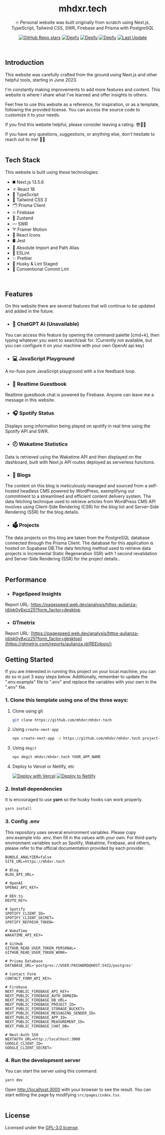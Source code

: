 <div align="center">
  <h1>mhdxr.tech</h1>
  <p>🔥 Personal website was built originally from scratch using Next.js, TypeScript, Tailwind CSS, SWR, Firebase and Prisma with PostgreSQL</p>

[![GitHub Repo stars](https://img.shields.io/github/stars/mhdxr/mhdxr.tech)](https://github.com/mhdxr/mhdxr.tech/stargazers)
[![Depfu](https://badges.depfu.com/badges/57c8e760ca880a3cf5106a27225622a6/status.svg)](https://depfu.com)
[![Depfu](https://badges.depfu.com/badges/57c8e760ca880a3cf5106a27225622a6/overview.svg)](https://depfu.com/github/mhdxr/mhdxr.tech?project_id=47134)
[![Depfu](https://badges.depfu.com/badges/57c8e760ca880a3cf5106a27225622a6/count.svg)](https://depfu.com/github/mhdxr/mhdxr.tech?project_id=47134)
[![Last Update](https://img.shields.io/badge/deps%20update-every%20sunday-blue.svg)](https://shields.io/)

</div>
<br />

## Introduction

This website was carefully crafted from the ground using Next.js and other helpful tools, starting in June 2023.

I'm constantly making improvements to add more features and content. This website is where I share what I've learned and offer insights to others.

Feel free to use this website as a reference, for inspiration, or as a template, following the provided license. You can access the source code to customize it to your needs.

If you find this website helpful, please consider leaving a rating. 😎👍🏻

If you have any questions, suggestions, or anything else, don't hesitate to reach out to me! 🧑‍💻
<br /><br />

## Tech Stack

This website is built using these technologies:

- ◼️ Next.js 13.5.6
- ⚛️ React 18
- 🔰 TypeScript
- 💠 Tailwind CSS 3
- 🗂 Prisma Client
- 🔥 Firebase
- 🦫 Zustand
- 〰️ SWR
- ➰ Framer Motion
- 💢 React Icons
- 🛢 Jest
- 🧿 Absolute Import and Path Alias
- 📏 ESLint
- ✨ Prettier
- 🐶 Husky & Lint Staged
- 📌 Conventional Commit Lint

<br />

## Features

On this website there are several features that will continue to be updated and added in the future.

- ### 🤖 ChatGPT AI (Unavailable)

You can access this feature by opening the command palette [cmd+k], then typing whatever you want to search/ask for. (Currently not available, but you can configure it on your machine with your own OpenAI api key)

- ### 💻 JavaScript Playground

A no-fuss pure JavaScript playground with a live feedback loop.

- ### 💬 Realtime Guestbook

Realtime guestbook chat is powered by Firebase. Anyone can leave me a message in this website.

- ### 🎧 Spotify Status

Displays song information being played on spotify in real time using the Spotify API and SWR.

- ### 🕗 Wakatime Statistics

Data is retrieved using the Wakatime API and then displayed on the dashboard, built with Next.js API routes deployed as serverless functions.

- ### 📝 Blogs

The content on this blog is meticulously managed and sourced from a self-hosted headless CMS powered by WordPress, exemplifying our commitment to a streamlined and efficient content delivery system. The data fetching technique used to retrieve articles from WordPress CMS API involves using Client-Side Rendering (CSR) for the blog list and Server-Side Rendering (SSR) for the blog details.

- ### 🗳 Projects

The data projects on this blog are taken from the PostgreSQL database connected through the Prisma Client. The database for this application is hosted on Supabase DB.The data fetching method used to retrieve data projects is Incremental Static Regeneration (ISR) with 1 second revalidation and Server-Side Rendering (SSR) for the project details..
<br /><br />

## Performance

- ### PageSpeed Insights

Report URL: https://pagespeed.web.dev/analysis/https-aulianza-id/pk0y6xcz25?form_factor=desktop

- ### GTmetrix

Report URL: [https://pagespeed.web.dev/analysis/https-aulianza-id/pk0y6xcz25?form_factor=desktop](https://gtmetrix.com/reports/aulianza.id/REEiduoo/)

## Getting Started

If you are interested in running this project on your local machine, you can do so in just 3 easy steps below. Additionally, remember to update the ".env.example" file to ".env" and replace the variables with your own in the ".env" file.

### 1. Clone this template using one of the three ways:

1. Clone using git

   ```bash
   git clone https://github.com/mhdxr/mhdxr.tech
   ```

2. Using `create-next-app`

   ```bash
   npx create-next-app -e https://github.com/mhdxr/mhdxr.tech project-name
   ```

3. Using `degit`

   ```bash
   npx degit mhdxr/mhdxr.tech YOUR_APP_NAME
   ```

4. Deploy to Vercel or Netlify, etc

   [![Deploy with Vercel](https://vercel.com/button)](https://vercel.com/new/git/external?repository-url=https://github.com/mhdxr/mhdxr.tech)
   [![Deploy to Netlify](https://www.netlify.com/img/deploy/button.svg)](https://app.netlify.com/start/deploy?repository=https://github.com/mhdxr/mhdxr.tech)

### 2. Install dependencies

It is encouraged to use **yarn** so the husky hooks can work properly.

```bash
yarn install
```

### 3. Config .env

This repository uses several environment variables. Please copy .env.example into .env, then fill in the values with your own. For third-party environment variables such as Spotify, Wakatime, Firebase, and others, please refer to the official documentation provided by each provider.

```
BUNDLE_ANALYZER=false
SITE_URL=https://mhdxr.tech

# Blog
BLOG_API_URL=

# OpenAI
OPENAI_API_KEY=

# DEV.to
DEVTO_KEY=

# Spotify
SPOTIFY_CLIENT_ID=
SPOTIFY_CLIENT_SECRET=
SPOTIFY_REFRESH_TOKEN=

# WakaTime
WAKATIME_API_KEY=

# GitHub
GITHUB_READ_USER_TOKEN_PERSONAL=
GITHUB_READ_USER_TOKEN_WORK=

# Prisma Database
DATABASE_URL='postgres://USER:PASSWORD@HOST:5432/postgres'

# Contact Form
CONTACT_FORM_API_KEY=

# Firebase
NEXT_PUBLIC_FIREBASE_API_KEY=
NEXT_PUBLIC_FIREBASE_AUTH_DOMAIN=
NEXT_PUBLIC_FIREBASE_DB_URL=
NEXT_PUBLIC_FIREBASE_PROJECT_ID=
NEXT_PUBLIC_FIREBASE_STORAGE_BUCKET=
NEXT_PUBLIC_FIREBASE_MESSAGING_SENDER_ID=
NEXT_PUBLIC_FIREBASE_APP_ID=
NEXT_PUBLIC_FIREBASE_MEASUREMENT_ID=
NEXT_PUBLIC_FIREBASE_CHAT_DB=

# Next-Auth SSO
NEXTAUTH_URL=http://localhost:3000
GOOGLE_CLIENT_ID=
GOOGLE_CLIENT_SECRET=
```

### 4. Run the development server

You can start the server using this command:

```bash
yarn dev
```

Open [http://localhost:3000](http://localhost:3000) with your browser to see the result. You can start editing the page by modifying `src/pages/index.tsx`.
<br /><br />

## License

Licensed under the [GPL-3.0 license](https://github.com/aulianza/aulianza.id/blob/master/LICENSE).
